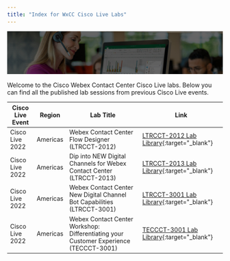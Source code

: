```yaml
---
title: "Index for WxCC Cisco Live Labs"
---
```


![Banner](images/wxccbanner.jpg)

Welcome to the Cisco Webex Contact Center Cisco Live labs. Below you can find all the published lab sessions from previous Cisco Live events.

| Cisco Live Event | Region | Lab Title                              | Link                                                     |
|------------------------------------------|---------------|------|----------------------------------------------------------|
| Cisco Live 2022 | Americas | Webex Contact Center Flow Designer (LTRCCT-2012) | [LTRCCT-2012 Lab Library](LTRCCT-2012/Home.md){:target="_blank"}                                                      |
| Cisco Live 2022 | Americas | Dip into NEW Digital Channels for Webex Contact Center (LTRCCT-2013) | [LTRCCT-2013 Lab Library](LTRCCT-2013/Home.md){:target="_blank"}                                                      |
| Cisco Live 2022 | Americas | Webex Contact Center New Digital Channel Bot Capabilities (LTRCCT-3001) | [LTRCCT-3001 Lab Library](LTRCCT-3001/Home.md){:target="_blank"}                                                      |
| Cisco Live 2022 | Americas | Webex Contact Center Workshop: Differentiating your Customer Experience (TECCCT-3001) | [TECCCT-3001 Lab Library](TECCCT-3001/HomePage.md){:target="_blank"}                                                      |
